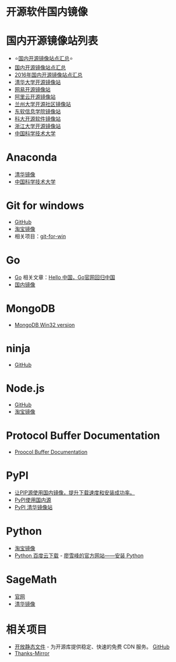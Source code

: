 # 开源软件国内镜像

国内开源镜像站列表
=====
* :star:[国内开源镜像站点汇总](https://github.com/SUSTech-CRA/chinese-opensource-mirror-site):star:
* [国内开源镜像站点汇总](https://www.douban.com/group/topic/54764326/)
* [2016年国内开源镜像站点汇总](https://www.cnblogs.com/jtlgb/p/5702713.html)
* [清华大学开源镜像站](https://mirrors4.tuna.tsinghua.edu.cn/)
* [网易开源镜像站](http://mirrors.163.com/)
* [阿里云开源镜像站](http://mirrors.aliyun.com/)
* [兰州大学开源社区镜像站](http://mirrors.ustc.edu.cn/)
* [东软信息学院镜像站](http://mirrors.neusoft.edu.cn/)
* [科大开源软件镜像站](http://mirrors.ustc.edu.cn/)
* [浙江大学开源镜像站](http://mirrors.zju.edu.cn/)
* [中国科学技术大学](https://mirrors.ustc.edu.cn/)

Anaconda
=====
* [清华镜像](https://mirrors4.tuna.tsinghua.edu.cn/anaconda/archive/)
* [中国科学技术大学](https://mirrors.ustc.edu.cn/anaconda/archive/)

Git for windows
=====
* [GitHub](https://github.com/git-for-windows/git/releases)
* [淘宝镜像](https://npm.taobao.org/mirrors/git-for-windows/)
* 相关项目：[git-for-win](https://github.com/waylau/git-for-win)

Go
=====
* [Go](https://golang.google.cn/) 相关文章：[Hello 中国，Go官网回归中国](https://zhuanlan.zhihu.com/p/33239903)
* [国内镜像](https://github.com/Unknwon/go-study-index#%E7%BD%91%E5%9D%80%E5%AF%BC%E8%88%AA)

MongoDB
=====
* [MongoDB Win32 version](https://www.mongodb.org/dl/win32/)

ninja
=====
* [GitHub](https://github.com/ninja-build/ninja/releases)

Node.js
=====
* [GitHub](https://github.com/nodejs/node)
* [淘宝镜像](https://npm.taobao.org/mirrors/node/)

Protocol Buffer Documentation
=====
* [Proocol Buffer Documentation](https://developers.google.cn/protocol-buffers/)

PyPI
=====
* [让PIP源使用国内镜像，提升下载速度和安装成功率。](http://www.cnblogs.com/microman/p/6107879.html)
* [PyPI使用国内源](https://www.cnblogs.com/sunnydou/p/5801760.html)
* [PyPI 清华镜像站](https://mirrors.tuna.tsinghua.edu.cn/help/pypi/)

Python
=====
* [淘宝镜像](https://npm.taobao.org/mirrors/python/)
* [Python 百度云下载](https://pan.baidu.com/s/1kU5OCOB#list/path=%2Fpub%2Fpython) - [廖雪峰的官方网站——安装 Python](https://www.liaoxuefeng.com/wiki/0014316089557264a6b348958f449949df42a6d3a2e542c000/0014316090478912dab2a3a9e8f4ed49d28854b292f85bb000)

SageMath
=====
* [官网](https://www.sagemath.org/)
* [清华镜像](https://mirrors.tuna.tsinghua.edu.cn/sagemath/)

相关项目
=====
* [开放静态文件](https://www.staticfile.org/) - 为开源库提供稳定、快速的免费 CDN 服务。 [GitHub](https://github.com/staticfile/static)
* [Thanks-Mirror](https://github.com/eryajf/Thanks-Mirror)
